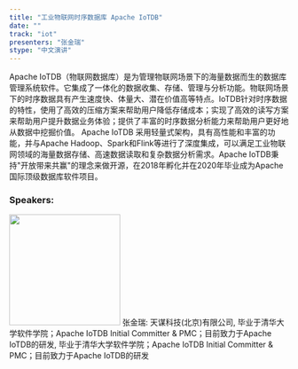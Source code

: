 ```yaml
---
title: "工业物联网时序数据库 Apache IoTDB"
date: "" 
track: "iot"
presenters: "张金瑞"
stype: "中文演讲"
---
```

Apache IoTDB（物联网数据库）是为管理物联网场景下的海量数据而生的数据库管理系统软件。它集成了一体化的数据收集、存储、管理与分析功能。物联网场景下的时序数据具有产生速度快、体量大、潜在价值高等特点。IoTDB针对时序数据的特性，使用了高效的压缩方案来帮助用户降低存储成本；实现了高效的读写方案来帮助用户提升数据业务体验；提供了丰富的时序数据分析能力来帮助用户更好地从数据中挖掘价值。 Apache IoTDB 采用轻量式架构，具有高性能和丰富的功能，并与Apache Hadoop、Spark和Flink等进行了深度集成，可以满足工业物联网领域的海量数据存储、高速数据读取和复杂数据分析需求。Apache IoTDB秉持"开放带来共赢"的理念来做开源，在2018年孵化并在2020年毕业成为Apache国际顶级数据库软件项目。
 ### Speakers: 
 <img src="images/speaker/1173.png" width="200" />
 张金瑞: 天谋科技(北京)有限公司, 毕业于清华大学软件学院；Apache IoTDB Initial Committer & PMC；目前致力于Apache IoTDB的研发, 毕业于清华大学软件学院；Apache IoTDB Initial Committer & PMC；目前致力于Apache IoTDB的研发
 